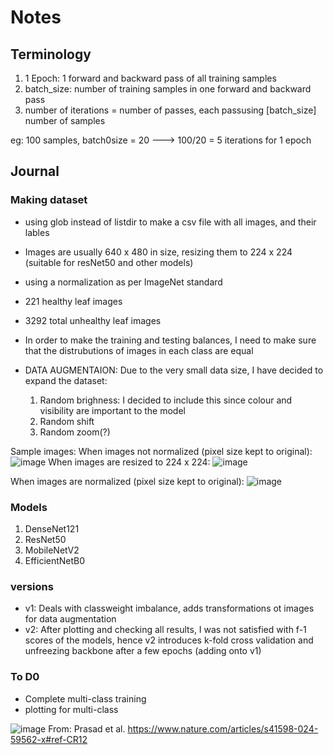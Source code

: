 # Notes

## Terminology

1. 1 Epoch: 1 forward and backward pass of all training samples 
2. batch_size: number of training samples in one forward and backward pass 
3. number of iterations = number of passes, each passusing [batch_size] number of samples 

eg: 100 samples, batch0size = 20 ---> 100/20 = 5 iterations for 1 epoch 

## Journal 
### Making dataset
- using glob instead of listdir to make a csv file with all images, and their lables 
- Images are usually 640 x 480 in size, resizing them to 224 x 224 (suitable for resNet50 and other models)
- using a normalization as per ImageNet standard
- 221 healthy leaf images 
- 3292 total unhealthy leaf images
- In order to make the training and testing balances, I need to make sure that the distrubutions of images in each class are equal

- DATA AUGMENTAION: Due to the very small data size, I have decided to expand the dataset:
    1. Random brighness: I decided to include this since colour and visibility are important to the model
    2. Random shift
    3. Random zoom(?)


Sample images:
When images not normalized (pixel size kept to original):
![image](https://github.com/user-attachments/assets/36773fa8-d8cc-4945-b743-781e71bd25fa)
When images are resized to 224 x 224:
![image](https://github.com/user-attachments/assets/7d6f051a-c7ea-4bd3-87c6-5cc2788f7467)

When images are normalized (pixel size kept to original):
![image](https://github.com/user-attachments/assets/3a28023a-9ad1-4e5f-9916-29ca70ccd2be)

### Models
1. DenseNet121
2. ResNet50
3. MobileNetV2
4. EfficientNetB0

### versions
- v1: Deals with classweight imbalance, adds transformations ot images for data augmentation
- v2: After plotting and checking all results, I was not satisfied with f-1 scores of the models, hence v2 introduces k-fold cross validation and unfreezing backbone after a few epochs (adding onto v1)
### To D0
- Complete multi-class training
- plotting for multi-class


![image](https://github.com/user-attachments/assets/728bc6d3-70f7-4f3a-8116-d39f7fc08365)
From: Prasad et al. https://www.nature.com/articles/s41598-024-59562-x#ref-CR12


